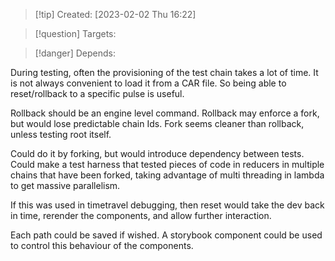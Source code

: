 
>[!tip] Created: [2023-02-02 Thu 16:22]

>[!question] Targets: 

>[!danger] Depends: 

During testing, often the provisioning of the test chain takes a lot of time.  It is not always convenient to load it from a CAR file.  So being able to reset/rollback to a specific pulse is useful.

Rollback should be an engine level command.
Rollback may enforce a fork, but would lose predictable chain Ids.
Fork seems cleaner than rollback, unless testing root itself.

Could do it by forking, but would introduce dependency between tests.
Could make a test harness that tested pieces of code in reducers in multiple chains that have been forked, taking advantage of multi threading in lambda to get massive parallelism.

If this was used in timetravel debugging, then reset would take the dev back in time, rerender the components, and allow further interaction.

Each path could be saved if wished.  A storybook component could be used to control this behaviour of the components.
